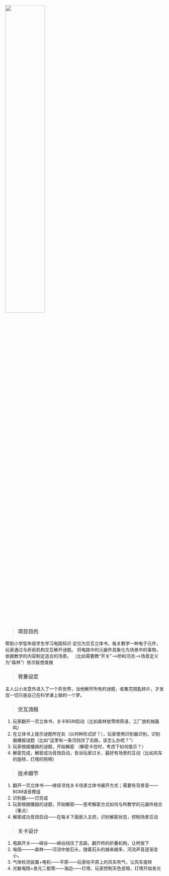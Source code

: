 <img src="https://cdn.jsdelivr.net/gh/zimaStrawer/doubleQ_Image/Elegami.png" width="50%">  

> ### 项目目的  

帮助小学低年级学生学习电路知识
定位为交互立体书，每关教学一种电子元件，玩家通过与折纸机构交互解开谜题。
将电路中的元器件具象化为场景中的事物，依据教学的内容制定适合的场景。
（比如需要教“开关”—>桥和河流—>场景定义为“森林”）依次联想类推

> ### 背景设定  

主人公小龙意外进入了一个异世界，当他解开所有的谜题，收集完钥匙碎片，才发现一切只是自己在科学课上做的一个梦。  

> ### 交互流程    

1. 玩家翻开一页立体书，关卡BGM启动（比如森林放莺啼燕语，工厂放机械轰鸣）
2. 在立体书上提示谜题所在处（以何种形式好？），玩家使用识别器识别，识别器播报谜题（比如“这里有一条河挡住了去路，该怎么办呢？”）
3. 玩家根据播报的谜题，开始解密
（解密卡住时，考虑下如何提示？）
4. 解密完成，解密成功音效启动，告诉玩家过关，最好有场景的互动（比如风车的旋转，灯塔的照明）  

> ### 技术细节  

1. 翻开一页立体书——继续寻找关卡场景立体书展开方式；需要有背景音——BGM语音模组
2. 识别器——已完成
3. 玩家根据播报的谜题，开始解密——思考解密方式如何与所教学的元器件结合（重点）
4. 解密成功音效启动——在每关下面嵌入主控，识别解密状态，控制场景互动  

> ### 关卡设计 

1. 电路开关——峡谷——峡谷挡住了去路，翻开桥的折叠机构，让桥放下
2. 电阻———森林——河流中放石头，随着石头的越来越多，河流声音逐渐变小，
3. 气体检测装置+电机——平原——玩家给平原上的风车吹气，让风车旋转
4. 光敏电阻+发光二极管——海边——灯塔，玩家控制天色变暗，灯塔开始发光